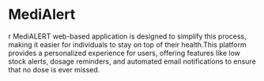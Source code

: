 # MediAlert
r MediALERT web-based application is designed to simplify  this process, making it easier for individuals to stay on top of their health.This platform provides a  personalized experience for users, offering features like low stock alerts, dosage reminders, and  automated email notifications to ensure that no dose is ever missed.
